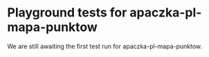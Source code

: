 # Playground tests for apaczka-pl-mapa-punktow
We are still awaiting the first test run for apaczka-pl-mapa-punktow.
